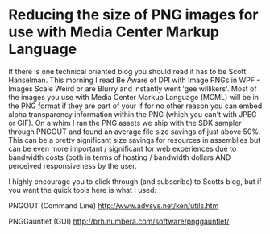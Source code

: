 # Reducing the size of PNG images for use with Media Center Markup Language

If there is one technical oriented blog you should read it has to be Scott Hanselman. This morning I read Be Aware of DPI with Image PNGs in WPF - Images Scale Weird or are Blurry and instantly went 'gee willikers'. Most of the images you use with Media Center Markup Language (MCML) will be in the PNG format if they are part of your <UI> if for no other reason you can embed alpha transparency information within the PNG (which you can't with JPEG or GIF). On a whim I ran the PNG assets we ship with the SDK sampler through PNGOUT and found an average file size savings of just above 50%. This can be a pretty significant size savings for resources in assemblies but can be even more important / significant for web experiences due to bandwidth costs (both in terms of hosting / bandwidth dollars AND perceived responsiveness by the user.

I highly encourage you to click through (and subscribe) to Scotts blog, but if you want the quick tools here is what I used:

PNGOUT (Command Line) http://www.advsys.net/ken/utils.htm

PNGGauntlet (GUI) http://brh.numbera.com/software/pnggauntlet/
